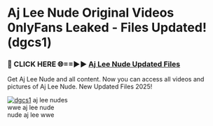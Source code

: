 # Aj Lee Nude Original Videos 0nlyFans Leaked - Files Updated! (dgcs1)

<h3>🔴 CLICK HERE 🌐==►► <a href="https://tinyurl.com/52m3yx9h" rel="nofollow">Aj Lee Nude Updated Files</a></h3>

Get Aj Lee Nude and all content. Now you can access all videos and pictures of Aj Lee Nude. New Updated Files 2025!

[![dgcs1](https://i.imgur.com/TnHtlc8.gif)](https://tinyurl.com/52m3yx9h)
aj lee nudes<br>
wwe aj lee nude<br>
nude aj lee wwe